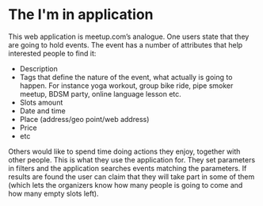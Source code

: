 # The I'm in application

This web application is meetup.com’s analogue. One users state that they are going to hold events. The event has a number of attributes that help interested people to find it: 
- Description
- Tags that define the nature of the event, what actually is going to happen. For instance yoga workout, group bike ride, pipe smoker meetup, BDSM party, online language lesson etc.
- Slots amount
- Date and time
- Place (address/geo point/web address)
- Price
- etc

Others would like to spend time doing actions they enjoy, together with other people. This is what they use the application for. They set parameters in filters and the application searches events matching the parameters. If results are found the user can claim that they will take part in some of them (which lets the organizers know how many people is going to come and how many empty slots left).
